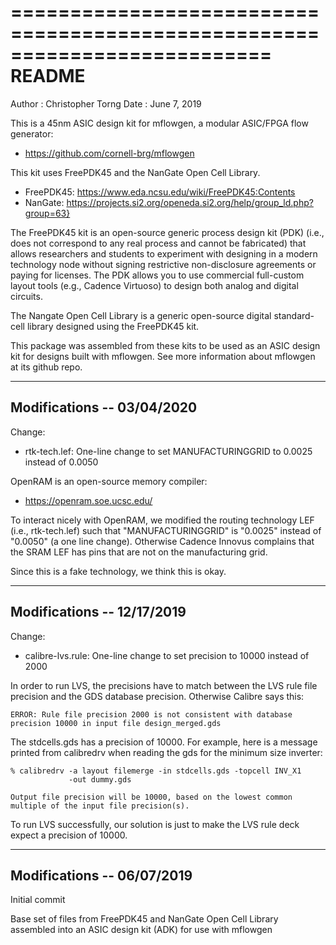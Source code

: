 ==========================================================================
README
==========================================================================
Author : Christopher Torng
Date   : June 7, 2019

This is a 45nm ASIC design kit for mflowgen, a modular ASIC/FPGA flow
generator:

- https://github.com/cornell-brg/mflowgen

This kit uses FreePDK45 and the NanGate Open Cell Library.

- FreePDK45: https://www.eda.ncsu.edu/wiki/FreePDK45:Contents
- NanGate: https://projects.si2.org/openeda.si2.org/help/group_ld.php?group=63}

The FreePDK45 kit is an open-source generic process design kit (PDK)
(i.e., does not correspond to any real process and cannot be fabricated)
that allows researchers and students to experiment with designing in a
modern technology node without signing restrictive non-disclosure
agreements or paying for licenses. The PDK allows you to use commercial
full-custom layout tools (e.g., Cadence Virtuoso) to design both analog
and digital circuits.

The Nangate Open Cell Library is a generic open-source digital
standard-cell library designed using the FreePDK45 kit.

This package was assembled from these kits to be used as an ASIC design
kit for designs built with mflowgen. See more information about mflowgen
at its github repo.

--------------------------------------------------------------------------
Modifications -- 03/04/2020
--------------------------------------------------------------------------

Change:

- rtk-tech.lef: One-line change to set MANUFACTURINGGRID to 0.0025 instead
  of 0.0050

OpenRAM is an open-source memory compiler:

- https://openram.soe.ucsc.edu/

To interact nicely with OpenRAM, we modified the routing technology LEF
(i.e., rtk-tech.lef) such that "MANUFACTURINGGRID" is "0.0025" instead of
"0.0050" (a one line change). Otherwise Cadence Innovus complains that the
SRAM LEF has pins that are not on the manufacturing grid.

Since this is a fake technology, we think this is okay.

--------------------------------------------------------------------------
Modifications -- 12/17/2019
--------------------------------------------------------------------------

Change:

- calibre-lvs.rule: One-line change to set precision to 10000 instead of
  2000

In order to run LVS, the precisions have to match between the LVS rule
file precision and the GDS database precision. Otherwise Calibre says
this:

    ERROR: Rule file precision 2000 is not consistent with database
    precision 10000 in input file design_merged.gds

The stdcells.gds has a precision of 10000. For example, here is a message
printed from calibredrv when reading the gds for the minimum size
inverter:

    % calibredrv -a layout filemerge -in stdcells.gds -topcell INV_X1
                 -out dummy.gds

    Output file precision will be 10000, based on the lowest common
    multiple of the input file precision(s).

To run LVS successfully, our solution is just to make the LVS rule deck
expect a precision of 10000.

--------------------------------------------------------------------------
Modifications -- 06/07/2019
--------------------------------------------------------------------------

Initial commit

Base set of files from FreePDK45 and NanGate Open Cell Library assembled
into an ASIC design kit (ADK) for use with mflowgen

